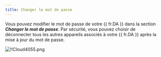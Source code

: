 ```yaml
---
title: Changer le mot de passe
---
```

Vous pouvez modifier le mot de passe de votre {{ fr.DA }} dans la section ***Changer le mot de passe***. Par sécurité, vous pouvez choisir de déconnecter tous les autres appareils associés à votre {{ fr.DA }} après la mise à jour du mot de passe.  

![!!Cloud4055.png](https://webdevolutions.azureedge.net/docs/fr/cloud/Cloud4055.png) 

